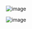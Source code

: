 ![image](https://user-images.githubusercontent.com/12487549/143279218-47974491-bee4-4bef-92d6-466cc4f9074a.png)

![image](https://user-images.githubusercontent.com/12487549/143281140-be7fd1d8-4a41-4b4e-aec2-9c26b84cb326.png)
